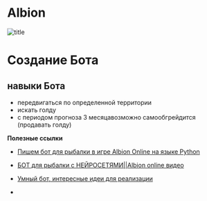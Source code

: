 # Albion
![title](scale_1200.jpg)

# Создание Бота

## навыки Бота
* передвигаться по определенной территории
* искать голду
* с периодом прогноза 3 месяцавозможно самообгрейдится (продавать голду)
  
**Полезные ссылки**

* [Пишем бот для рыбалки в игре Albion Online на языке Python](https://habr.com/ru/articles/459110/)
* [БОТ для рыбалки с НЕЙРОСЕТЯМИ||Albion online видео](https://rutube.ru/video/84d09a70accc56c305e49d3c721dff07/)

* [Умный бот, интересные идеи для реализации](https://rutube.ru/video/363f01433f965bd2e058fcca6aec0281/?r=wd)
*
